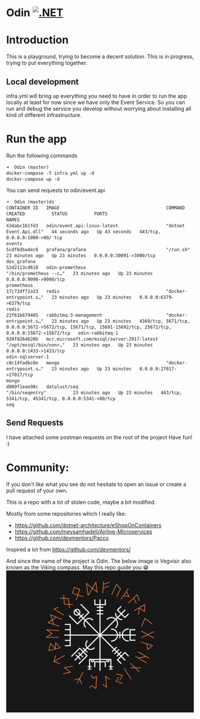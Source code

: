 # Odin [![.NET](https://github.com/panoskarajohn/Odin/actions/workflows/dotnet.yml/badge.svg)](https://github.com/panoskarajohn/Odin/actions/workflows/dotnet.yml)

# Introduction

This is a playground, trying to become a decent solution. 
This is in progress, trying to put everything together. 

## Local development

infra.yml will bring up everything you need to have in order to run the app locally 
at least for now since we have only the Event Service.
So you can run and debug the service you develop without worrying about installing all kind of different infrastructure.

# Run the app

Run the following commands

```
➜  Odin (master)
docker-compose -f infra.yml up -d
docker-compose up -d
```



You can send requests to odin/event.api
```
➜  Odin (master)ds                                                                                                                                                                                                                                                                                                
CONTAINER ID   IMAGE                                        COMMAND                  CREATED          STATUS          PORTS                                                                                                         NAMES
43dabc161fd3   odin/event.api:linux-latest                  "dotnet Event.Api.dll"   44 seconds ago   Up 43 seconds   443/tcp, 0.0.0.0:1000->80/ tcp                                                                                 events
5cdf6dbadec6   grafana/grafana                              "/run.sh"                23 minutes ago   Up 23 minutes   0.0.0.0:30091->3000/tcp                                                                                       dev_grafana
52d2113cd618   odin-prometheus                              "/bin/prometheus --c…"   23 minutes ago   Up 23 minutes   0.0.0.0:9090->9090/tcp                                                                                        prometheus
17c72df72a33   redis                                        "docker-entrypoint.s…"   23 minutes ago   Up 23 minutes   0.0.0.0:6379->6379/tcp                                                                                        redis
22f61b679405   rabbitmq:3-management                        "docker-entrypoint.s…"   23 minutes ago   Up 23 minutes   4369/tcp, 5671/tcp, 0.0.0.0:5672->5672/tcp, 15671/tcp, 15691-15692/tcp, 25672/tcp, 0.0.0.0:15672->15672/tcp   odin-rabbitmq-1
928f8264620b   mcr.microsoft.com/mssql/server:2017-latest   "/opt/mssql/bin/nonr…"   23 minutes ago   Up 23 minutes   0.0.0.0:1433->1433/tcp                                                                                        odin-sqlserver-1
c0c14fadbc0e   mongo                                        "docker-entrypoint.s…"   23 minutes ago   Up 23 minutes   0.0.0.0:27017->27017/tcp                                                                                      mongo
d009f1eae98c   datalust/seq                                 "/bin/seqentry"          23 minutes ago   Up 23 minutes   443/tcp, 5341/tcp, 45341/tcp, 0.0.0.0:5341->80/tcp                                                            seq
```

## Send Requests
I have attached some postman requests on the root of the project
Have fun! :)

# Community:
If you don't like what you see do not hesitate to open an issue or create a pull request of your own.

This is a repo with a lot of stolen code, maybe a bit modified. 

Mostly from some repositories which I really like:

* https://github.com/dotnet-architecture/eShopOnContainers
* https://github.com/meysamhadeli/Airline-Microservices
* https://github.com/devmentors/Pacco

Inspired a lot from https://github.com/devmentors/

And since the name of the project is Odin. 
The below image is Vegvisir also known as the Viking compass. May this repo guide you 😁
[![](Images/runes.png)](https://github.com/panoskarajohn/)




